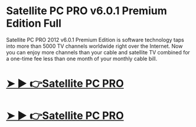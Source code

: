 # Satellite PC PRO v6.0.1 Premium Edition Full

Satellite PC PRO 2012 v6.0.1 Premium Edition is software technology taps into more than 5000 TV channels worldwide right over the Internet. Now you can enjoy more channels than your cable and satellite TV combined for a one-time fee less than one month of your monthly cable bill.

# [➤ ► 👉Satellite PC PRO ](https://techsoft.pro/)

# [➤ ► 👉Satellite PC PRO](https://techsoft.pro/) 
